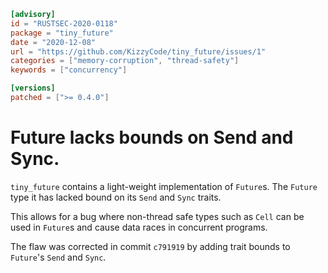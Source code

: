 ```toml
[advisory]
id = "RUSTSEC-2020-0118"
package = "tiny_future"
date = "2020-12-08"
url = "https://github.com/KizzyCode/tiny_future/issues/1"
categories = ["memory-corruption", "thread-safety"]
keywords = ["concurrency"]

[versions]
patched = [">= 0.4.0"]
```

# Future<T> lacks bounds on Send and Sync.

`tiny_future` contains a light-weight implementation of `Future`s. The `Future`
type it has lacked bound on its `Send` and `Sync` traits.

This allows for a bug where non-thread safe types such as `Cell` can be used in
`Future`s and cause data races in concurrent programs.

The flaw was corrected in commit `c791919` by adding trait bounds to `Future`'s
`Send` and `Sync`.
